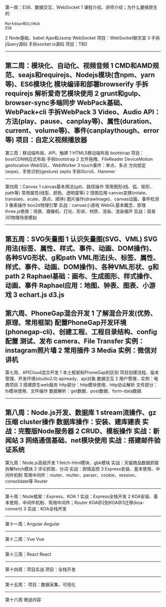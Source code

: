第一周：ES6、数据交互、WebSocket
1	课程介绍、讲师介绍；为什么要搞原生的

	Markdown和GitHub
	ES6
2	Node基础、babel
	Ajax和Jsonp
	WebSocket
	项目：WebSocket聊天室
3	手拆jQuery源码
	手拆socket.io源码
	项目：TBD

------------------------------------------------------------------------------

第二周：模块化、自动化、视频音频
1	CMD和AMD规范、seajs和requirejs、Nodejs模块(含npm、yarn等)、ES6模块化
	模块编译和部署browserify
	手拆requirejs
	解析爱奇艺模块使用
2	grunt和gulp、browser-sync多端同步
	WebPack基础、WebPack+cli
	手拆WebPack
3	Video、Audio API：方法(play、pause、canplay等)、属性(duration、current、volume等)、事件(canplaythough、error等)
	项目：自定义视频播放器
------------------------------------------------------------------------------

第三周：移动端布局、API、触屏
1	HTML5移动端布局
	bootstrap
	项目：bootCDN响应式布局
	手拆bootstrap
2	文件拖拽、FileReader
	DeviceMotion
	geolocation
	WebSQL、WebWorker
3	touch事件：单点、多点
	方向锁定(wipe)、手势识别(gesture)
	zepto
	手拆iScroll、Hammer

------------------------------------------------------------------------------

第四周：Canvas
1	canvas基本用法(gd)、路径操作
	常用图形(线、弧、矩形、path等)
	常用属性(线型、颜色、透明度等)
2	饼图应用
	canvas变换(rotate、translate、scale、原点、顺序)
	图片操作(drawImage)、canvas动画、事件检测
3	像素操作
	box2d物理引擎
	实战：canvas小游戏
	WebGL基本概念、原理
	three.js使用：场景、摄像机、灯光、形状、材质、渲染、渲染循环
	实战：简易3D物理场景模拟

------------------------------------------------------------------------------

第五周：SVG矢量图
1	认识矢量图(SVG、VML)
	SVG用法(标签、属性、样式、事件、动画、DOM操作)、各种SVG形状、g和path
	VML用法(头、标签、属性、样式、事件、动画、DOM操作)、各种VML形状、g和path
2	Raphael基础：画布、生成图形、样式操作、动画、事件
	Raphael应用：地图、钟表、图表、小游戏
3	echart.js
	d3.js
------------------------------------------------------------------------------

第六周、PhoneGap混合开发
1	了解混合开发(优势、原理、常用框架)
	配置PhoneGap开发环境(phonegap-cli)、创建工程、工程目录结构、config配置
	测试、发布
	camera、File Transfer
	实例：instagram照片墙
2	常用插件
3	Media
	实例：微信对讲机
------------------------------------------------------------------------------

第七周、APICloud混合开发
1	本土框架和PhoneGap的区别
	项目创建流程、版本管理、开发环境(studio2.0)
	apiready、api对象
	数据交互
2	用户管理、实例：电商项目
3	搭建原生web服务
	http部分：http模块使用、http协议解析
	文件部分：fs模块使用、文件操作
	数据解析：get数据、post数据、form-data数据

------------------------------------------------------------------------------

第八周：Node.js开发、数据库
1	stream流操作、gz压缩
	cluster操作
	数据库操作：安装、建库建表
	实战：完整版Node服务器
2	CRUD、模板操作
	实战：新闻站
3	网络通信基础、net模块使用
	实战：搭建邮件验证系统
------------------------------------------------------------------------------

第九周：Node.js高级开发
1	fetch-html模块、gbk模块
	实战：天猫商品数据抓取
	拆解fetch模块
2	评论抓取、分词
	实战：舆情监控
3	Express安装、基本使用、中间件机制
	常用中间件：router、multer、parser、cookie、session、consolidate等
	Router

------------------------------------------------------------------------------

第十周：Node框架：Express、KOA
1	实战：Express全栈开发
2	KOA安装、基本使用、中间件机制、常用中间件；Router
	KOA@2到KOA@3迁移(koa-convert)
3	实战：KOA全栈开发

------------------------------------------------------------------------------

第十一周：Angular
Angular

------------------------------------------------------------------------------

第十二周：Vue
Vue

------------------------------------------------------------------------------

第十三周：React
React

------------------------------------------------------------------------------

第十四周：项目实战
项目：全栈开发

------------------------------------------------------------------------------

第十五周：
项目：数据采集、可视化

------------------------------------------------------------------------------

第十六周
赠送内容






